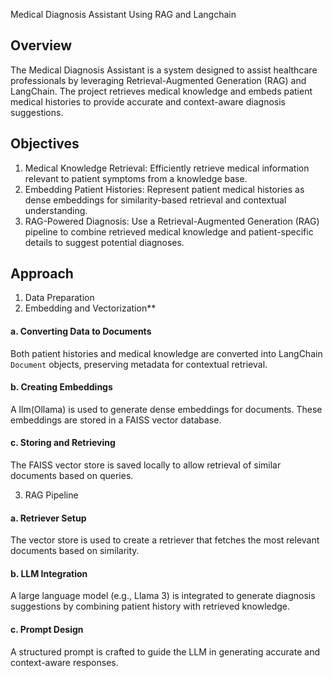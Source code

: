 
Medical Diagnosis Assistant Using RAG and Langchain

## Overview
The Medical Diagnosis Assistant is a system designed to assist healthcare professionals by leveraging Retrieval-Augmented Generation (RAG) and LangChain. The project retrieves medical knowledge and embeds patient medical histories to provide accurate and context-aware diagnosis suggestions.


## Objectives
1. Medical Knowledge Retrieval: Efficiently retrieve medical information relevant to patient symptoms from a knowledge base.
2. Embedding Patient Histories: Represent patient medical histories as dense embeddings for similarity-based retrieval and contextual understanding.
3. RAG-Powered Diagnosis: Use a Retrieval-Augmented Generation (RAG) pipeline to combine retrieved medical knowledge and patient-specific details to suggest potential diagnoses.



## Approach

1. Data Preparation
2. Embedding and Vectorization**
#### a. Converting Data to Documents
Both patient histories and medical knowledge are converted into LangChain `Document` objects, preserving metadata for contextual retrieval.

#### b. Creating Embeddings
A llm(Ollama) is used to generate dense embeddings for documents. These embeddings are stored in a FAISS vector database.

#### c. Storing and Retrieving
The FAISS vector store is saved locally to allow retrieval of similar documents based on queries.


3. RAG Pipeline
#### a. Retriever Setup
The vector store is used to create a retriever that fetches the most relevant documents based on similarity.

#### b. LLM Integration
A large language model (e.g., Llama 3) is integrated to generate diagnosis suggestions by combining patient history with retrieved knowledge.

#### c. Prompt Design
A structured prompt is crafted to guide the LLM in generating accurate and context-aware responses.







